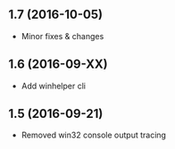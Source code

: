 1.7 (2016-10-05)
-----------------

- Minor fixes & changes

1.6 (2016-09-XX)
-----------------

- Add winhelper cli

1.5 (2016-09-21)
-----------------

- Removed win32 console output tracing
